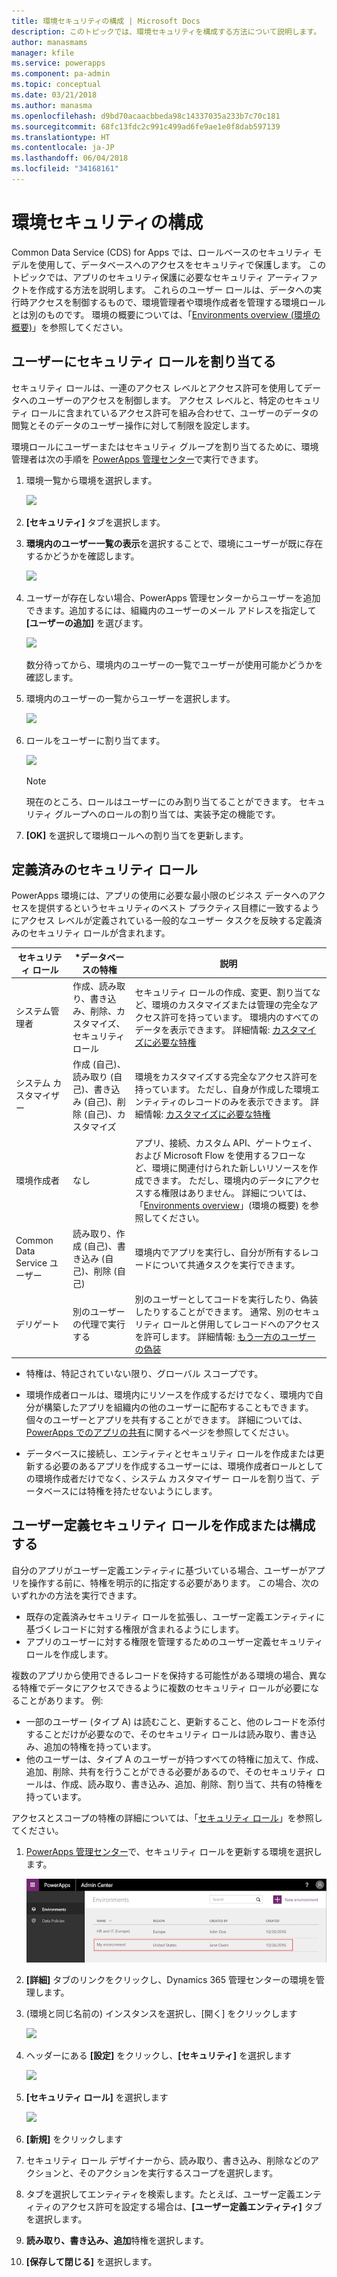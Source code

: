 ```yaml
---
title: 環境セキュリティの構成 | Microsoft Docs
description: このトピックでは、環境セキュリティを構成する方法について説明します。
author: manasmams
manager: kfile
ms.service: powerapps
ms.component: pa-admin
ms.topic: conceptual
ms.date: 03/21/2018
ms.author: manasma
ms.openlocfilehash: d9bd70acaacbbeda98c14337035a233b7c70c181
ms.sourcegitcommit: 68fc13fdc2c991c499ad6fe9ae1e0f8dab597139
ms.translationtype: HT
ms.contentlocale: ja-JP
ms.lasthandoff: 06/04/2018
ms.locfileid: "34168161"
---
```

# <a name="configure-environment-security"></a>環境セキュリティの構成
Common Data Service (CDS) for Apps では、ロールベースのセキュリティ モデルを使用して、データベースへのアクセスをセキュリティで保護します。 このトピックでは、アプリのセキュリティ保護に必要なセキュリティ アーティファクトを作成する方法を説明します。 これらのユーザー ロールは、データへの実行時アクセスを制御するもので、環境管理者や環境作成者を管理する環境ロールとは別のものです。 環境の概要については、「[Environments overview (環境の概要)](environments-overview.md)」を参照してください。

## <a name="assign-security-roles-to-users"></a>ユーザーにセキュリティ ロールを割り当てる
セキュリティ ロールは、一連のアクセス レベルとアクセス許可を使用してデータへのユーザーのアクセスを制御します。 アクセス レベルと、特定のセキュリティ ロールに含まれているアクセス許可を組み合わせて、ユーザーのデータの閲覧とそのデータのユーザー操作に対して制限を設定します。

環境ロールにユーザーまたはセキュリティ グループを割り当てるために、環境管理者は次の手順を [PowerApps 管理センター][1]で実行できます。

1. 環境一覧から環境を選択します。

    ![](./media/environment-admin/environment-list-new.png)

2. **[セキュリティ]** タブを選択します。

3. **環境内のユーザー一覧の表示**を選択することで、環境にユーザーが既に存在するかどうかを確認します。
    
    ![](./media/database-security/security-viewuser.png)

4. ユーザーが存在しない場合、PowerApps 管理センターからユーザーを追加できます。追加するには、組織内のユーザーのメール アドレスを指定して **[ユーザーの追加]** を選びます。

    ![](./media/database-security/security-adduser.png)

    数分待ってから、環境内のユーザーの一覧でユーザーが使用可能かどうかを確認します。
  
5. 環境内のユーザーの一覧からユーザーを選択します。

    ![](./media/environment-admin/D365-Select-User.png)

6. ロールをユーザーに割り当てます。

    ![](./media/environment-admin/D365-Assign-Role.png)

    > [!NOTE]
    > 現在のところ、ロールはユーザーにのみ割り当てることができます。 セキュリティ グループへのロールの割り当ては、実装予定の機能です。

7. **[OK]** を選択して環境ロールへの割り当てを更新します。

## <a name="predefined-security-roles"></a>定義済みのセキュリティ ロール
PowerApps 環境には、アプリの使用に必要な最小限のビジネス データへのアクセスを提供するというセキュリティのベスト プラクティス目標に一致するようにアクセス レベルが定義されている一般的なユーザー タスクを反映する定義済みのセキュリティ ロールが含まれます。

|セキュリティ ロール  |*データベースの特権  |説明 |
|---------|---------|---------|
|システム管理者     |  作成、読み取り、書き込み、削除、カスタマイズ、セキュリティ ロール       | セキュリティ ロールの作成、変更、割り当てなど、環境のカスタマイズまたは管理の完全なアクセス許可を持っています。 環境内のすべてのデータを表示できます。 詳細情報: [カスタマイズに必要な特権](https://docs.microsoft.com/dynamics365/customer-engagement/customize/privileges-required-customization)        |
|システム カスタマイザー     | 作成 (自己)、読み取り (自己)、書き込み (自己)、削除 (自己)、カスタマイズ         | 環境をカスタマイズする完全なアクセス許可を持っています。 ただし、自身が作成した環境エンティティのレコードのみを表示できます。 詳細情報: [カスタマイズに必要な特権](https://docs.microsoft.com/dynamics365/customer-engagement/customize/privileges-required-customization)        |
|環境作成者     |  なし       | アプリ、接続、カスタム API、ゲートウェイ、および Microsoft Flow を使用するフローなど、環境に関連付けられた新しいリソースを作成できます。 ただし、環境内のデータにアクセスする権限はありません。 詳細については、「[Environments overview](https://powerapps.microsoft.com/blog/powerapps-environments/)」(環境の概要) を参照してください。        |
|Common Data Service ユーザー     |  読み取り、作成 (自己)、書き込み (自己)、削除 (自己)       | 環境内でアプリを実行し、自分が所有するレコードについて共通タスクを実行できます。        |
|デリゲート     | 別のユーザーの代理で実行する        | 別のユーザーとしてコードを実行したり、偽装したりすることができます。  通常、別のセキュリティ ロールと併用してレコードへのアクセスを許可します。 詳細情報: [もう一方のユーザーの偽装](https://docs.microsoft.com/dynamics365/customer-engagement/developer/org-service/impersonate-another-user)        |

* 特権は、特記されていない限り、グローバル スコープです。

- 環境作成者ロールは、環境内にリソースを作成するだけでなく、環境内で自分が構築したアプリを組織内の他のユーザーに配布することもできます。 個々のユーザーとアプリを共有することができます。 詳細については、[PowerApps でのアプリの共有](../maker/canvas-apps/share-app.md)に関するページを参照してください。

- データベースに接続し、エンティティとセキュリティ ロールを作成または更新する必要のあるアプリを作成するユーザーには、環境作成者ロールとしての環境作成者だけでなく、システム カスタマイザー ロールを割り当て、データベースには特権を持たせないようにします。

## <a name="create-or-configure-a-custom-security-role"></a>ユーザー定義セキュリティ ロールを作成または構成する
自分のアプリがユーザー定義エンティティに基づいている場合、ユーザーがアプリを操作する前に、特権を明示的に指定する必要があります。 この場合、次のいずれかの方法を実行できます。
- 既存の定義済みセキュリティ ロールを拡張し、ユーザー定義エンティティに基づくレコードに対する権限が含まれるようにします。
- アプリのユーザーに対する権限を管理するためのユーザー定義セキュリティ ロールを作成します。

複数のアプリから使用できるレコードを保持する可能性がある環境の場合、異なる特権でデータにアクセスできるように複数のセキュリティ ロールが必要になることがあります。 例:
- 一部のユーザー (タイプ A) は読むこと、更新すること、他のレコードを添付することだけが必要なので、そのセキュリティ ロールは読み取り、書き込み、追加の特権を持っています。
- 他のユーザーは、タイプ A のユーザーが持つすべての特権に加えて、作成、追加、削除、共有を行うことができる必要があるので、そのセキュリティ ロールは、作成、読み取り、書き込み、追加、削除、割り当て、共有の特権を持っています。

アクセスとスコープの特権の詳細については、「[セキュリティ ロール](https://docs.microsoft.com/dynamics365/customer-engagement/admin/security-roles-privileges#security-roles)」を参照してください。

1. [PowerApps 管理センター][1]で、セキュリティ ロールを更新する環境を選択します。

    ![](./media/environment-admin/choose-environment-updated.png)

2. **[詳細]** タブのリンクをクリックし、Dynamics 365 管理センターの環境を管理します。

3. (環境と同じ名前の) インスタンスを選択し、[開く] をクリックします

    ![](./media/database-security/glados-instance-list.png)

4. ヘッダーにある **[設定]** をクリックし、**[セキュリティ]** を選択します

    ![](./media/database-security/dyn365-settings-security.png)

5. **[セキュリティ ロール]** を選択します

    ![](./media/database-security/dyn365-securityroles.png)

6. **[新規]** をクリックします

7. セキュリティ ロール デザイナーから、読み取り、書き込み、削除などのアクションと、そのアクションを実行するスコープを選択します。

8. タブを選択してエンティティを検索します。たとえば、ユーザー定義エンティティのアクセス許可を設定する場合は、**[ユーザー定義エンティティ]** タブを選択します。

9. **読み取り、書き込み、追加**特権を選択します。

10. **[保存して閉じる]** を選択します。



<!--Reference links in article-->
[1]: https://admin.powerapps.com
